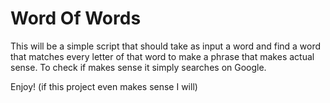 # Word Of Words
This will be a simple script that should take as input a word and find a word that matches every letter of that word to make a phrase that makes actual sense.
To check if makes sense it simply searches on Google.

Enjoy! (if this project even makes sense I will)